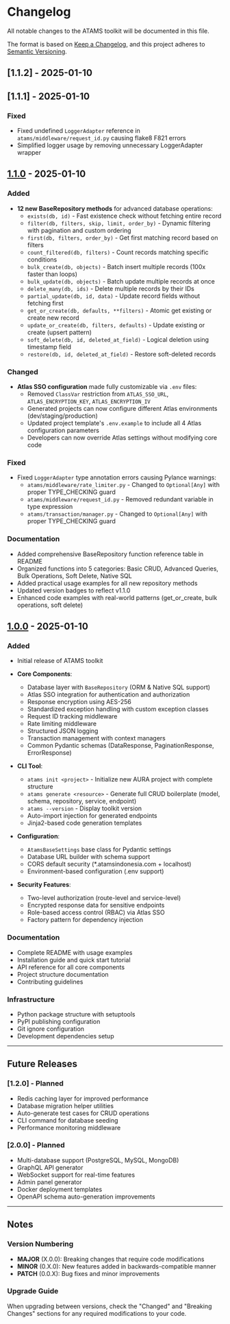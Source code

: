 # Changelog

All notable changes to the ATAMS toolkit will be documented in this file.

The format is based on [Keep a Changelog](https://keepachangelog.com/en/1.0.0/),
and this project adheres to [Semantic Versioning](https://semver.org/spec/v2.0.0.html).

## [1.1.2] - 2025-01-10

## [1.1.1] - 2025-01-10

### Fixed
- Fixed undefined `LoggerAdapter` reference in `atams/middleware/request_id.py` causing flake8 F821 errors
- Simplified logger usage by removing unnecessary LoggerAdapter wrapper

## [1.1.0] - 2025-01-10

### Added
- **12 new BaseRepository methods** for advanced database operations:
  - `exists(db, id)` - Fast existence check without fetching entire record
  - `filter(db, filters, skip, limit, order_by)` - Dynamic filtering with pagination and custom ordering
  - `first(db, filters, order_by)` - Get first matching record based on filters
  - `count_filtered(db, filters)` - Count records matching specific conditions
  - `bulk_create(db, objects)` - Batch insert multiple records (100x faster than loops)
  - `bulk_update(db, objects)` - Batch update multiple records at once
  - `delete_many(db, ids)` - Delete multiple records by their IDs
  - `partial_update(db, id, data)` - Update record fields without fetching first
  - `get_or_create(db, defaults, **filters)` - Atomic get existing or create new record
  - `update_or_create(db, filters, defaults)` - Update existing or create (upsert pattern)
  - `soft_delete(db, id, deleted_at_field)` - Logical deletion using timestamp field
  - `restore(db, id, deleted_at_field)` - Restore soft-deleted records

### Changed
- **Atlas SSO configuration** made fully customizable via `.env` files:
  - Removed `ClassVar` restriction from `ATLAS_SSO_URL`, `ATLAS_ENCRYPTION_KEY`, `ATLAS_ENCRYPTION_IV`
  - Generated projects can now configure different Atlas environments (dev/staging/production)
  - Updated project template's `.env.example` to include all 4 Atlas configuration parameters
  - Developers can now override Atlas settings without modifying core code

### Fixed
- Fixed `LoggerAdapter` type annotation errors causing Pylance warnings:
  - `atams/middleware/rate_limiter.py` - Changed to `Optional[Any]` with proper TYPE_CHECKING guard
  - `atams/middleware/request_id.py` - Removed redundant variable in type expression
  - `atams/transaction/manager.py` - Changed to `Optional[Any]` with proper TYPE_CHECKING guard

### Documentation
- Added comprehensive BaseRepository function reference table in README
- Organized functions into 5 categories: Basic CRUD, Advanced Queries, Bulk Operations, Soft Delete, Native SQL
- Added practical usage examples for all new repository methods
- Updated version badges to reflect v1.1.0
- Enhanced code examples with real-world patterns (get_or_create, bulk operations, soft delete)

## [1.0.0] - 2025-01-10

### Added
- Initial release of ATAMS toolkit
- **Core Components**:
  - Database layer with `BaseRepository` (ORM & Native SQL support)
  - Atlas SSO integration for authentication and authorization
  - Response encryption using AES-256
  - Standardized exception handling with custom exception classes
  - Request ID tracking middleware
  - Rate limiting middleware
  - Structured JSON logging
  - Transaction management with context managers
  - Common Pydantic schemas (DataResponse, PaginationResponse, ErrorResponse)

- **CLI Tool**:
  - `atams init <project>` - Initialize new AURA project with complete structure
  - `atams generate <resource>` - Generate full CRUD boilerplate (model, schema, repository, service, endpoint)
  - `atams --version` - Display toolkit version
  - Auto-import injection for generated endpoints
  - Jinja2-based code generation templates

- **Configuration**:
  - `AtamsBaseSettings` base class for Pydantic settings
  - Database URL builder with schema support
  - CORS default security (*.atamsindonesia.com + localhost)
  - Environment-based configuration (.env support)

- **Security Features**:
  - Two-level authorization (route-level and service-level)
  - Encrypted response data for sensitive endpoints
  - Role-based access control (RBAC) via Atlas SSO
  - Factory pattern for dependency injection

### Documentation
- Complete README with usage examples
- Installation guide and quick start tutorial
- API reference for all core components
- Project structure documentation
- Contributing guidelines

### Infrastructure
- Python package structure with setuptools
- PyPI publishing configuration
- Git ignore configuration
- Development dependencies setup

---

## Future Releases

### [1.2.0] - Planned
- Redis caching layer for improved performance
- Database migration helper utilities
- Auto-generate test cases for CRUD operations
- CLI command for database seeding
- Performance monitoring middleware

### [2.0.0] - Planned
- Multi-database support (PostgreSQL, MySQL, MongoDB)
- GraphQL API generator
- WebSocket support for real-time features
- Admin panel generator
- Docker deployment templates
- OpenAPI schema auto-generation improvements

---

## Notes

### Version Numbering
- **MAJOR** (X.0.0): Breaking changes that require code modifications
- **MINOR** (0.X.0): New features added in backwards-compatible manner
- **PATCH** (0.0.X): Bug fixes and minor improvements

### Upgrade Guide
When upgrading between versions, check the "Changed" and "Breaking Changes" sections for any required modifications to your code.

[1.1.0]: https://github.com/GratiaManullang03/atams/releases/tag/v1.1.0
[1.0.0]: https://github.com/GratiaManullang03/atams/releases/tag/v1.0.0
